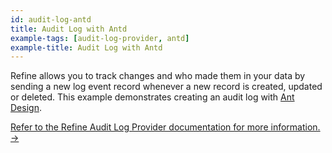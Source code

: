 ```yaml
---
id: audit-log-antd
title: Audit Log with Antd
example-tags: [audit-log-provider, antd]
example-title: Audit Log with Antd
---
```


Refine allows you to track changes and who made them in your data by sending a new log event record whenever a new record is created, updated or deleted. This example demonstrates creating an audit log with [Ant Design](https://ant.design/).

[Refer to the Refine Audit Log Provider documentation for more information. →](/docs/core/providers/audit-log-provider)

<CodeSandboxExample path="antd-audit-log" />
